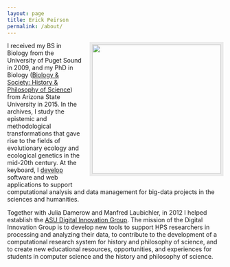 ```yaml
---
layout: page
title: Erick Peirson
permalink: /about/
---
```


<img src="{{site.baseurl}}images/headshot2.jpg" width="300" style="float:right; border: 6px solid rgb(235, 235, 235); margin-left: 15px; margin-bottom:15px;" />

I received my BS in Biology from the University of Puget Sound in 2009, and
my PhD in Biology 
([Biology & Society: History & Philosophy of Science](https://cbs.asu.edu/home)) from 
Arizona State University in 2015. In the archives, I study the epistemic and 
methodological transformations that gave rise to the fields of evolutionary ecology and
ecological genetics in the mid-20th century. At the keyboard, I 
[develop](https://github.com/erickpeirson) software and web applications to support
computational analysis and data management for big-data projects in the sciences and
humanities.

Together with Julia Damerow and Manfred Laubichler, in 2012 I helped establish the 
[ASU Digital Innovation Group](http://devo-evo.lab.asu.edu/diging). The mission of the 
Digital Innovation Group is to develop new tools to support HPS researchers in processing
and analyzing their data, to contribute to the development of a computational research
system for history and philosophy of science, and to create new educational resources,
opportunities, and experiences for students in computer science and the history and 
philosophy of science.